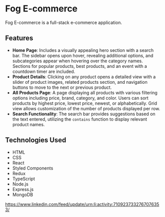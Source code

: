 # Fog E-commerce

Fog E-commerce is a full-stack e-commerce application.

## Features

- **Home Page**: Includes a visually appealing hero section with a search bar. The sidebar opens upon hover, revealing additional options, and subcategories appear when hovering over the category names. Sections for popular products, best products, and an event with a countdown timer are included.
- **Product Details**: Clicking on any product opens a detailed view with a slider of product images, related products section, and navigation buttons to move to the next or previous product.
- **All Products Page**: A page displaying all products with various filtering options including price, brand, category, and color. Users can sort products by highest price, lowest price, newest, or alphabetically. Grid view allows customization of the number of products displayed per row.
- **Search Functionality**: The search bar provides suggestions based on the text entered, utilizing the `contains` function to display relevant product names.

## Technologies Used

- HTML
- CSS
- React
- Styled Components
- Redux
- TypeScript
- Node.js
- Express.js
- MongoDB


https://www.linkedin.com/feed/update/urn:li:activity:7109237332767076353/
